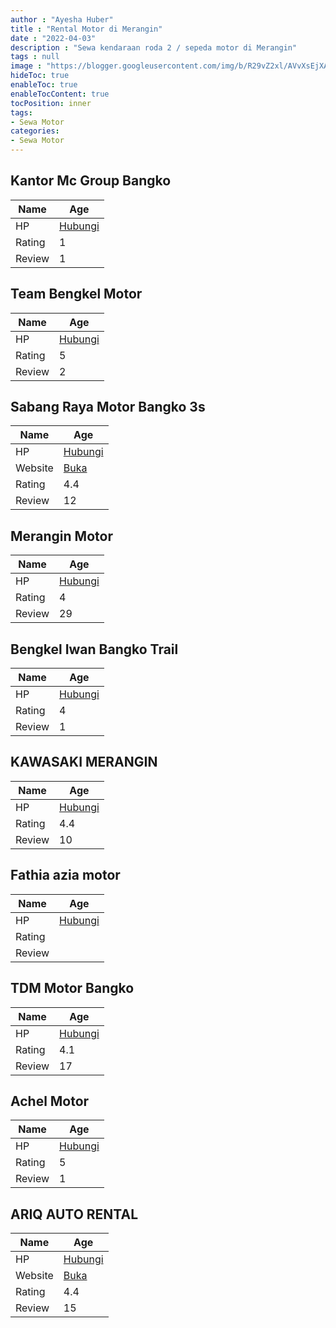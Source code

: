 ```yaml
---
author : "Ayesha Huber"
title : "Rental Motor di Merangin"
date : "2022-04-03"
description : "Sewa kendaraan roda 2 / sepeda motor di Merangin"
tags : null
image : "https://blogger.googleusercontent.com/img/b/R29vZ2xl/AVvXsEjXAig1jloO5iiuAo80i3ggJ_Ye1bCxBrfQvbcJgAa8-Pg_9OX54hkhF70RhOlu_1vAVUXpiWt_1rRuajel2dCu4OTn2DPgE9GQ1PPNw7Uu9BNQg9UgHPZQCj5lMv6BHaFRnxXyYA6-2hvniRj5Buf8a6rRrMuX9opvRzItqEB9fI2Ass8DJZMZiJtTBA/w300-h200/rental-motor-di-merangin.png"
hideToc: true
enableToc: true
enableTocContent: true
tocPosition: inner
tags:
- Sewa Motor
categories:
- Sewa Motor
---
```



## Kantor Mc Group Bangko

Name | Age
--------|------
HP | [Hubungi](https://pcandroidplayer.blogspot.com/?clayads=https://getnumber.ndower.dev?phone=MDgyMjgyNDQzOTE5)
Rating | 1
Review | 1


## Team Bengkel Motor

Name | Age
--------|------
HP | [Hubungi](https://pcandroidplayer.blogspot.com/?clayads=https://getnumber.ndower.dev?phone=)
Rating | 5
Review | 2


## Sabang Raya Motor Bangko 3s

Name | Age
--------|------
HP | [Hubungi](https://pcandroidplayer.blogspot.com/?clayads=https://getnumber.ndower.dev?phone=MDc0NjIxMjMz)
Website | [Buka](https://pcandroidplayer.blogspot.com/?clayads=aHR0cDovL3d3dy5zYWJhbmdyYXlhbW90b3IuY29tLw==) 
Rating | 4.4
Review | 12


## Merangin Motor

Name | Age
--------|------
HP | [Hubungi](https://pcandroidplayer.blogspot.com/?clayads=https://getnumber.ndower.dev?phone=)
Rating | 4
Review | 29


## Bengkel Iwan Bangko Trail

Name | Age
--------|------
HP | [Hubungi](https://pcandroidplayer.blogspot.com/?clayads=https://getnumber.ndower.dev?phone=)
Rating | 4
Review | 1


## KAWASAKI MERANGIN

Name | Age
--------|------
HP | [Hubungi](https://pcandroidplayer.blogspot.com/?clayads=https://getnumber.ndower.dev?phone=)
Rating | 4.4
Review | 10


## Fathia azia motor

Name | Age
--------|------
HP | [Hubungi](https://pcandroidplayer.blogspot.com/?clayads=https://getnumber.ndower.dev?phone=MDgyMzEyNDI0NTQ4)
Rating | 
Review | 


## TDM Motor Bangko

Name | Age
--------|------
HP | [Hubungi](https://pcandroidplayer.blogspot.com/?clayads=https://getnumber.ndower.dev?phone=MDg1MjY2NTU2Nzgz)
Rating | 4.1
Review | 17


## Achel Motor

Name | Age
--------|------
HP | [Hubungi](https://pcandroidplayer.blogspot.com/?clayads=https://getnumber.ndower.dev?phone=MDgxMzY3MjYwNjI3)
Rating | 5
Review | 1


## ARIQ AUTO RENTAL

Name | Age
--------|------
HP | [Hubungi](https://pcandroidplayer.blogspot.com/?clayads=https://getnumber.ndower.dev?phone=MDgxMzY2MjQxOTk2)
Website | [Buka](https://pcandroidplayer.blogspot.com/?clayads=aHR0cHM6Ly9yZW50YWxtb2JpbGRpc3VuZ2FpcGVudWgud29yZHByZXNzLmNvbS8=) 
Rating | 4.4
Review | 15


